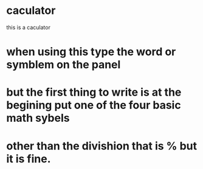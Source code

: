 # caculator
this is a caculator
# when using this type the word or symblem on the panel
# but the first thing to write is at the begining put one of the four basic math sybels
# other than the divishion that is % but it is fine.
